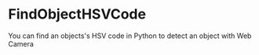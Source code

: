 # FindObjectHSVCode
You can find an objects's HSV code in Python to detect an object with Web Camera 
